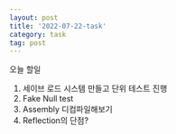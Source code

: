```yaml
---
layout: post
title: '2022-07-22-task'
category: task
tag: post
---
```

오늘 할일
1. 세이브 로드 시스템 만들고 단위 테스트 진행
2. Fake Null test
3. Assembly 디컴파일해보기
4. Reflection의 단점?
